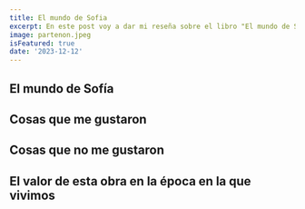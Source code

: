 ```yaml
---
title: El mundo de Sofia
excerpt: En este post voy a dar mi reseña sobre el libro "El mundo de Sofía". Quiero profundizar en las dos historas del libro y hacer un par de comentarios en el valor inmenso de este libro, y más en esta época.
image: partenon.jpeg
isFeatured: true
date: '2023-12-12'
---
```


## El mundo de Sofía


## Cosas que me gustaron



## Cosas que no me gustaron

## El valor de esta obra en la época en la que vivimos





